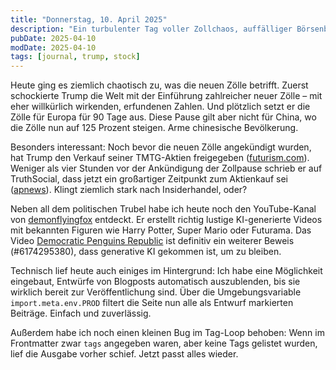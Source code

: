 ```yaml
---
title: "Donnerstag, 10. April 2025"
description: "Ein turbulenter Tag voller Zollchaos, auffälliger Börsenbewegungen, KI-Video-Spaß und kleiner Programmiererfolge im Hintergrund."
pubDate: 2025-04-10
modDate: 2025-04-10
tags: [journal, trump, stock]
---
```


Heute ging es ziemlich chaotisch zu, was die neuen Zölle betrifft.
Zuerst schockierte Trump die Welt mit der Einführung zahlreicher neuer Zölle –
mit eher willkürlich wirkenden, erfundenen Zahlen.
Und plötzlich setzt er die Zölle für Europa für 90 Tage aus.
Diese Pause gilt aber nicht für China, wo die Zölle nun auf 125 Prozent steigen.
Arme chinesische Bevölkerung.

Besonders interessant:
Noch bevor die neuen Zölle angekündigt wurden,
hat Trump den Verkauf seiner TMTG-Aktien freigegeben ([futurism.com](https://futurism.com/truth-social-stock-tariffs)).
Weniger als vier Stunden vor der Ankündigung der Zollpause schrieb er auf TruthSocial,
dass jetzt ein großartiger Zeitpunkt zum Aktienkauf sei ([apnews](https://apnews.com/article/trump-truth-social-djt-tesla-musk-tariffs-pause-fccfa6b06c8f1ec0cd7844641ca52669)).
Klingt ziemlich stark nach Insiderhandel, oder?

Neben all dem politischen Trubel habe ich heute noch den YouTube-Kanal von [demonflyingfox](https://www.youtube.com/@demonflyingfox) entdeckt.
Er erstellt richtig lustige KI-generierte Videos mit bekannten Figuren
wie Harry Potter, Super Mario oder Futurama.
Das Video [Democratic Penguins Republic](https://www.yout-ube.com/watch?v=HJ8qGOe2K0o)
ist definitiv ein weiterer Beweis (#6174295380),
dass generative KI gekommen ist, um zu bleiben.

Technisch lief heute auch einiges im Hintergrund:
Ich habe eine Möglichkeit eingebaut,
Entwürfe von Blogposts automatisch auszublenden,
bis sie wirklich bereit zur Veröffentlichung sind.
Über die Umgebungsvariable `import.meta.env.PROD`
filtert die Seite nun alle als Entwurf markierten Beiträge.
Einfach und zuverlässig.

Außerdem habe ich noch einen kleinen Bug im Tag-Loop behoben:
Wenn im Frontmatter zwar `tags` angegeben waren,
aber keine Tags gelistet wurden, lief die Ausgabe vorher schief.
Jetzt passt alles wieder.

